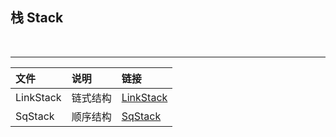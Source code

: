 ﻿## 栈 Stack

<br>

-------

|文件|说明|链接|
|:--|:--|:---|
LinkStack|链式结构|[LinkStack](/LinkStack)
SqStack|顺序结构|[SqStack](/SqStack)

